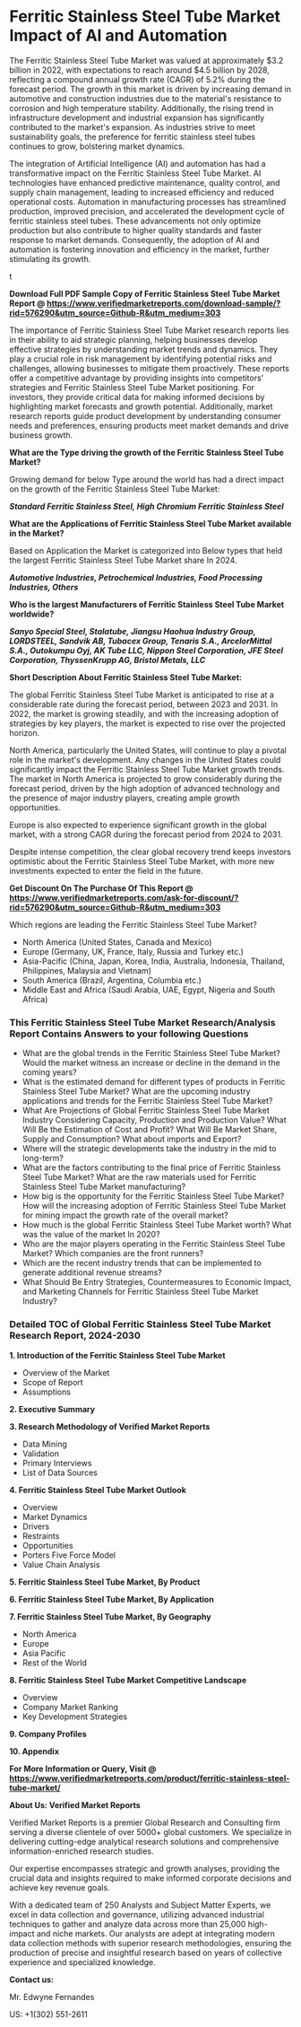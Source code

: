 <meta name="title" content="Global Ferritic Stainless Steel Tube Market Impact of AI and Automation"><meta name="description" content="The Ferritic Stainless Steel Tube Market was valued at approximately $3.2 billion in 2022, with expectations to reach around $4.5 billion by 2028, reflecting a compoun"><meta name="title" content="Ferritic Stainless Steel Tube Market Size, Share, Scope, Trends, Growth, Opportunities, Analysis, Forecast"><h1>Ferritic Stainless Steel Tube Market Impact of AI and Automation</h1><p>The Ferritic Stainless Steel Tube Market was valued at approximately $3.2 billion in 2022, with expectations to reach around $4.5 billion by 2028, reflecting a compound annual growth rate (CAGR) of 5.2% during the forecast period. The growth in this market is driven by increasing demand in automotive and construction industries due to the material's resistance to corrosion and high temperature stability. Additionally, the rising trend in infrastructure development and industrial expansion has significantly contributed to the market's expansion. As industries strive to meet sustainability goals, the preference for ferritic stainless steel tubes continues to grow, bolstering market dynamics.</p><p>The integration of Artificial Intelligence (AI) and automation has had a transformative impact on the Ferritic Stainless Steel Tube Market. AI technologies have enhanced predictive maintenance, quality control, and supply chain management, leading to increased efficiency and reduced operational costs. Automation in manufacturing processes has streamlined production, improved precision, and accelerated the development cycle of ferritic stainless steel tubes. These advancements not only optimize production but also contribute to higher quality standards and faster response to market demands. Consequently, the adoption of AI and automation is fostering innovation and efficiency in the market, further stimulating its growth.</p>t</p><p id="" class=""><strong>Download Full PDF Sample Copy of Ferritic Stainless Steel Tube Market Report @ <a href="https://www.verifiedmarketreports.com/download-sample/?rid=576290&utm_source=Github-R&utm_medium=303" target="_blank">https://www.verifiedmarketreports.com/download-sample/?rid=576290&utm_source=Github-R&utm_medium=303</a></strong></p><p>The importance of&nbsp;Ferritic Stainless Steel Tube Market research reports lies in their ability to aid strategic planning, helping businesses develop effective strategies by understanding market trends and dynamics. They play a crucial role in risk management by identifying potential risks and challenges, allowing businesses to mitigate them proactively. These reports offer a competitive advantage by providing insights into competitors' strategies and Ferritic Stainless Steel Tube Market positioning. For investors, they provide critical data for making informed decisions by highlighting market forecasts and growth potential. Additionally, market research reports guide product development by understanding consumer needs and preferences, ensuring products meet market demands and drive business growth.</p><p><strong>What are the&nbsp;Type driving the growth of the Ferritic Stainless Steel Tube Market?</strong></p><p id="" class="">Growing demand for below Type around the world has had a direct impact on the growth of the Ferritic Stainless Steel Tube Market:</p><em><strong>Standard Ferritic Stainless Steel, High Chromium Ferritic Stainless Steel</strong></em></p><strong>What are the&nbsp;Applications&nbsp;of Ferritic Stainless Steel Tube Market available in the Market?</strong></p><p id="" class="">Based on Application the Market is categorized into Below types that held the largest Ferritic Stainless Steel Tube Market share In 2024.</p><em><strong>Automotive Industries, Petrochemical Industries, Food Processing Industries, Others</strong></em></p><strong>Who is the largest Manufacturers of Ferritic Stainless Steel Tube Market worldwide?</strong></p><p><em><strong>Sanyo Special Steel, Stalatube, Jiangsu Haohua Industry Group, LORDSTEEL, Sandvik AB, Tubacex Group, Tenaris S.A., ArcelorMittal S.A., Outokumpu Oyj, AK Tube LLC, Nippon Steel Corporation, JFE Steel Corporation, ThyssenKrupp AG, Bristol Metals, LLC</strong></em></p><p id="" class=""><strong>Short Description About Ferritic Stainless Steel Tube Market:</strong></p><p>The global Ferritic Stainless Steel Tube Market is anticipated to rise at a considerable rate during the forecast period, between 2023 and 2031. In 2022, the market is growing steadily, and with the increasing adoption of strategies by key players, the market is expected to rise over the projected horizon.</p><p>North America, particularly the United States, will continue to play a pivotal role in the market's development. Any changes in the United States could significantly impact the Ferritic Stainless Steel Tube Market growth trends. The market in North America is projected to grow considerably during the forecast period, driven by the high adoption of advanced technology and the presence of major industry players, creating ample growth opportunities.</p><p>Europe is also expected to experience significant growth in the global market, with a strong CAGR during the forecast period from 2024 to 2031.</p><p>Despite intense competition, the clear global recovery trend keeps investors optimistic about the Ferritic Stainless Steel Tube Market, with more new investments expected to enter the field in the future.</p><p id="" class=""><strong>Get Discount On The Purchase Of This Report @ <a href="https://www.verifiedmarketreports.com/ask-for-discount/?rid=576290&utm_source=Github-R&utm_medium=303" target="_blank">https://www.verifiedmarketreports.com/ask-for-discount/?rid=576290&utm_source=Github-R&utm_medium=303</a></strong></p>Which regions are leading the Ferritic Stainless Steel Tube Market?</p><ul><li>North America (United States, Canada and Mexico)</li><li>Europe (Germany, UK, France, Italy, Russia and Turkey etc.)</li><li>Asia-Pacific (China, Japan, Korea, India, Australia, Indonesia, Thailand, Philippines, Malaysia and Vietnam)</li><li>South America (Brazil, Argentina, Columbia etc.)</li><li>Middle East and Africa (Saudi Arabia, UAE, Egypt, Nigeria and South Africa)</li></ul><h3 id="" class="">This Ferritic Stainless Steel Tube Market Research/Analysis Report Contains Answers to your following Questions</h3><ul><li>What are the global trends in the Ferritic Stainless Steel Tube Market? Would the market witness an increase or decline in the demand in the coming years?</li><li>What is the estimated demand for different types of products in Ferritic Stainless Steel Tube Market? What are the upcoming industry applications and trends for the Ferritic Stainless Steel Tube Market?</li><li>What Are Projections of Global Ferritic Stainless Steel Tube Market Industry Considering Capacity, Production and Production Value? What Will Be the Estimation of Cost and Profit? What Will Be Market Share, Supply and Consumption? What about imports and Export?</li><li>Where will the strategic developments take the industry in the mid to long-term?</li><li>What are the factors contributing to the final price of Ferritic Stainless Steel Tube Market? What are the raw materials used for Ferritic Stainless Steel Tube Market manufacturing?</li><li>How big is the opportunity for the Ferritic Stainless Steel Tube Market? How will the increasing adoption of Ferritic Stainless Steel Tube Market for mining impact the growth rate of the overall market?</li><li>How much is the global Ferritic Stainless Steel Tube Market worth? What was the value of the market In 2020?</li><li>Who are the major players operating in the Ferritic Stainless Steel Tube Market? Which companies are the front runners?</li><li>Which are the recent industry trends that can be implemented to generate additional revenue streams?</li><li>What Should Be Entry Strategies, Countermeasures to Economic Impact, and Marketing Channels for Ferritic Stainless Steel Tube Market Industry?</li></ul><h3 id="" class="">Detailed TOC of Global Ferritic Stainless Steel Tube Market Research Report, 2024-2030</h3><p id="" class=""><strong>1. Introduction of the Ferritic Stainless Steel Tube Market</strong></p><ul><li>Overview of the Market</li><li>Scope of Report</li><li>Assumptions</li></ul><p id="" class=""><strong>2. Executive Summary</strong></p><p id="" class=""><strong>3. Research Methodology of Verified Market Reports</strong></p><ul><li>Data Mining</li><li>Validation</li><li>Primary Interviews</li><li>List of Data Sources</li></ul><p id="" class=""><strong>4. Ferritic Stainless Steel Tube Market Outlook</strong></p><ul><li>Overview</li><li>Market Dynamics</li><li>Drivers</li><li>Restraints</li><li>Opportunities</li><li>Porters Five Force Model</li><li>Value Chain Analysis</li></ul><p id="" class=""><strong>5. Ferritic Stainless Steel Tube Market, By Product</strong></p><p id="" class=""><strong>6. Ferritic Stainless Steel Tube Market, By Application</strong></p><p id="" class=""><strong>7. Ferritic Stainless Steel Tube Market, By Geography</strong></p><ul><li>North America</li><li>Europe</li><li>Asia Pacific</li><li>Rest of the World</li></ul><p id="" class=""><strong>8. Ferritic Stainless Steel Tube Market Competitive Landscape</strong></p><ul><li>Overview</li><li>Company Market Ranking</li><li>Key Development Strategies</li></ul><p id="" class=""><strong>9. Company Profiles</strong></p><p id="" class=""><strong>10. Appendix</strong></p><p id="" class=""><strong>For More Information or Query, Visit @ <a href="https://www.verifiedmarketreports.com/product/ferritic-stainless-steel-tube-market/" target="_blank">https://www.verifiedmarketreports.com/product/ferritic-stainless-steel-tube-market/</a></strong></p><p id="" class=""><strong>About Us: Verified Market Reports</strong></p><p id="" class="">Verified Market Reports is a premier Global Research and Consulting firm serving a diverse clientele of over 5000+ global customers. We specialize in delivering cutting-edge analytical research solutions and comprehensive information-enriched research studies.</p><p id="" class="">Our expertise encompasses strategic and growth analyses, providing the crucial data and insights required to make informed corporate decisions and achieve key revenue goals.</p><p id="" class="">With a dedicated team of 250 Analysts and Subject Matter Experts, we excel in data collection and governance, utilizing advanced industrial techniques to gather and analyze data across more than 25,000 high-impact and niche markets. Our analysts are adept at integrating modern data collection methods with superior research methodologies, ensuring the production of precise and insightful research based on years of collective experience and specialized knowledge.</p><p id="" class=""><strong>Contact us:</strong></p><p id="" class="">Mr. Edwyne Fernandes</p><p id="" class="">US: +1(302) 551-2611</p>